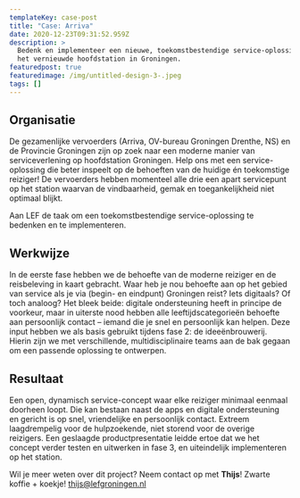 ```yaml
---
templateKey: case-post
title: "Case: Arriva"
date: 2020-12-23T09:31:52.959Z
description: >
  Bedenk en implementeer een nieuwe, toekomstbestendige service-oplossing voor
  het vernieuwde hoofdstation in Groningen.
featuredpost: true
featuredimage: /img/untitled-design-3-.jpeg
tags: []
---
```

## Organisatie

De gezamenlijke vervoerders (Arriva, OV-bureau Groningen Drenthe, NS) en de Provincie Groningen zijn op zoek naar een moderne manier van serviceverlening op hoofdstation Groningen. Help ons met een service-oplossing die beter inspeelt op de behoeften van de huidige én toekomstige reiziger! De vervoerders hebben momenteel alle drie een apart servicepunt op het station waarvan de vindbaarheid, gemak en toegankelijkheid niet optimaal blijkt. 

Aan LEF de taak om een toekomstbestendige service-oplossing te bedenken en te implementeren.

## Werkwijze

In de eerste fase hebben we de behoefte van de moderne reiziger en de reisbeleving in kaart gebracht. Waar heb je nou behoefte aan op het gebied van service als je via (begin- en eindpunt) Groningen reist? Iets digitaals? Of toch analoog? Het bleek beide: digitale ondersteuning heeft in principe de voorkeur, maar in uiterste nood hebben alle leeftijdscategorieën behoefte aan persoonlijk contact – iemand die je snel en persoonlijk kan helpen. Deze input hebben we als basis gebruikt tijdens fase 2: de ideeënbrouwerij. Hierin zijn we met verschillende, multidisciplinaire teams aan de bak gegaan om een passende oplossing te ontwerpen.

## Resultaat

Een open, dynamisch service-concept waar elke reiziger minimaal eenmaal doorheen loopt. Die kan bestaan naast de apps en digitale ondersteuning en gericht is op snel, vriendelijke en persoonlijk contact. Extreem laagdrempelig voor de hulpzoekende, niet storend voor de overige reizigers. Een geslaagde productpresentatie leidde ertoe dat we het concept verder testen en uitwerken in fase 3, en uiteindelijk implementeren op het station.

Wil je meer weten over dit project? Neem contact op met **Thijs**! Zwarte koffie + koekje! [thijs@lefgroningen.nl](mailto:thijs@lefgroningen.nl)